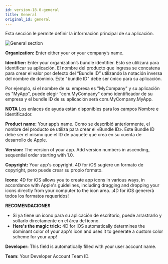 ```yaml
---
id: version-18.0-general
title: General
original_id: general
---
```


Esta sección le permite definir la información principal de su aplicación.

![General section](assets/en/project-editor/General-section-4D-for-iOS.png)

**Organization:** Enter either your or your company’s name.

**Identifier:** Enter your organization’s bundle identifier. Esto se utilizará para identificar su aplicación. El nombre del producto que ingresa se concatena para crear el valor por defecto del “Bundle ID” utilizando la notación inversa del nombre de dominio. Este "bundle ID" debe ser único para su aplicación.

Por ejemplo, si el nombre de su empresa es "MyCompany" y su aplicación es "MyApp", puede elegir "com.MyCompany" como identificador de su empresa y el bundle ID de su aplicación será com.MyCompany.MyApp.<div markdown="1" class = "tips">
**NOTA**
Los enlaces de ayuda están disponibles para los campos Nombre e Identificador.</div>

**Product name:** Your app’s name. Como se describió anteriormente, el nombre del producto se utiliza para crear el «Bundle ID». Este Bundle ID debe ser el mismo que el ID de paquete que crea en su cuenta de desarrollo de Apple.

**Version:** The version of your app. Add version numbers in ascending, sequential order starting with 1.0.

**Copyright:** Your app's copyright. 4D for iOS sugiere un formato de copyright, pero puede crear su propio formato.

**Icons:** 4D for iOS allows you to create app icons in various ways, in accordance with  Apple's guidelines, including dragging and dropping your icons directly from your computer to the icon area. ¡4D for iOS genererà todos los formatos requeridos!<div markdown="1" class = "tips">
**RECOMENDACIONES**

* Si ya tiene un icono para su aplicación de escritorio, puede arrastrarlo y soltarlo directamente en el área del icono.
* **Here's the magic trick:** 4D for iOS automatically determines the dominant color of your app's icon and uses it to generate a custom color scheme for your app!</div>


**Developer:** This field is automatically filled with your user account name.

**Team:** Your Developer Account Team ID.
